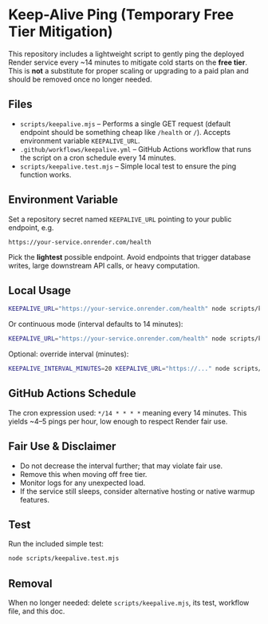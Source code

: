 # Keep-Alive Ping (Temporary Free Tier Mitigation)

This repository includes a lightweight script to gently ping the deployed Render service every ~14 minutes to mitigate cold starts on the **free tier**. This is **not** a substitute for proper scaling or upgrading to a paid plan and should be removed once no longer needed.

## Files

- `scripts/keepalive.mjs` – Performs a single GET request (default endpoint should be something cheap like `/health` or `/`). Accepts environment variable `KEEPALIVE_URL`.
- `.github/workflows/keepalive.yml` – GitHub Actions workflow that runs the script on a cron schedule every 14 minutes.
- `scripts/keepalive.test.mjs` – Simple local test to ensure the ping function works.

## Environment Variable

Set a repository secret named `KEEPALIVE_URL` pointing to your public endpoint, e.g.
```
https://your-service.onrender.com/health
```
Pick the **lightest** possible endpoint. Avoid endpoints that trigger database writes, large downstream API calls, or heavy computation.

## Local Usage

```bash
KEEPALIVE_URL="https://your-service.onrender.com/health" node scripts/keepalive.mjs --once
```
Or continuous mode (interval defaults to 14 minutes):
```bash
KEEPALIVE_URL="https://your-service.onrender.com/health" node scripts/keepalive.mjs
```
Optional: override interval (minutes):
```bash
KEEPALIVE_INTERVAL_MINUTES=20 KEEPALIVE_URL="https://..." node scripts/keepalive.mjs
```

## GitHub Actions Schedule
The cron expression used: `*/14 * * * *` meaning every 14 minutes. This yields ~4–5 pings per hour, low enough to respect Render fair use.

## Fair Use & Disclaimer
- Do not decrease the interval further; that may violate fair use.
- Remove this when moving off free tier.
- Monitor logs for any unexpected load.
- If the service still sleeps, consider alternative hosting or native warmup features.

## Test
Run the included simple test:
```bash
node scripts/keepalive.test.mjs
```

## Removal
When no longer needed: delete `scripts/keepalive.mjs`, its test, workflow file, and this doc.
